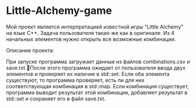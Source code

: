 # Little-Alchemy-game

Мой проект является интерпретацией известной игры “Little Alchemy” на язык С++. Задача пользователя такая-же как в оригинале. Из 4 начальных элементов нужно открыть все возможные комбинации. 

Описание проекта:

При запуске программа загружает данные из файлов combinations.csv и save.txt.После этого программа ожидает от пользователя ввода двух элементов и проверяет их наличие в std::set. Если оба элемента существуют, то программа проверяет, есть ли для них соответствующая комбинация в std::map. Если комбинация существует, программа выводит результат этой комбинации, добавляет результат в std::set и сохраняет его в файл save.txt.
